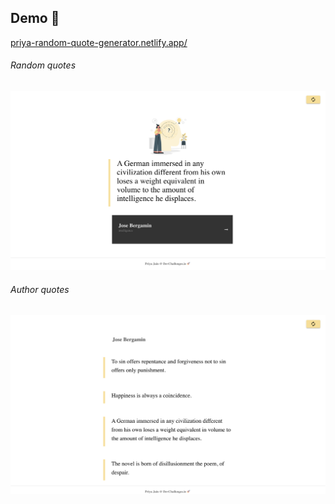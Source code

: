 ## Demo 🚀 
[priya-random-quote-generator.netlify.app/](https://priya-random-quote-generator.netlify.app/)

###### Random quotes
![Image of quote](https://raw.githubusercontent.com/priya-jain-dev/vue-generate-random-quote/master/screens/1.png)

###### Author quotes
![Image of author quote](https://raw.githubusercontent.com/priya-jain-dev/vue-generate-random-quote/master/screens/2.png)
